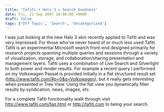 ```yaml
---
title: 'Tafiti + Halo 3 = Search Goodness'
date: Fri, 21 Sep 2007 16:08:00 +0000
draft: false
tags: ['Off Topic', 'Search', 'Uncategorized']
---
```


I was just looking at the new Halo 3 skin recently applied to Tafiti and was very impressed. For those who've never heard of or much less used Tafiti. Tafiti is an experimental Microsoft search front-end designed primarily for research projects spanning multiple queries and sessions through a variety of visualization, storage, and collaboration/sharing presentation and management layers. Tafiti uses a combination of Live Search and Silverlight to both power and render results. For example a recent query I performed on my Volkswagen Passat is provided initially in a flat structured result set (http://www.tafiti.com/#p=0&q=Volkswagen), but it really gets interesting when presented in Tree View. Using the flat view you dynamically filter results by syndication, news, images, etc.

For a complete Tafiti functionality walk through visit http://www.tafiti.com/faq.html or http://tafiti.com to being your search.
